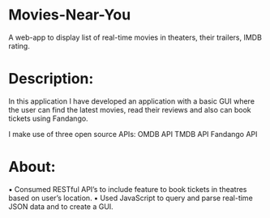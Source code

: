 # Movies-Near-You
A web-app to display list of real-time movies in theaters, their trailers, IMDB rating.

# Description:  
In this application I have developed an application with a basic GUI where the user can find the latest movies, read their reviews and also can book tickets using Fandango.

I make use of three open source APIs:
OMDB API
TMDB API
Fandango API


# About:
▪ Consumed RESTful API’s to include feature to book tickets in theatres based on user’s location.
▪ Used JavaScript to query and parse real-time JSON data and to create a GUI.
